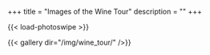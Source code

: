 +++
title = "Images of the Wine Tour"
description = ""
+++

{{< load-photoswipe >}}

{{< gallery dir="/img/wine_tour/" />}}

